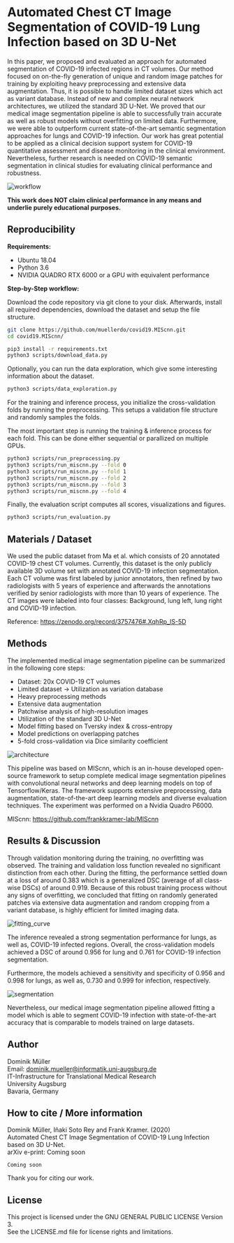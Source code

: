 # Automated Chest CT Image Segmentation of COVID-19 Lung Infection based on 3D U-Net

In this paper, we proposed and evaluated an approach for automated segmentation of COVID-19 infected regions in CT volumes. Our method focused on on-the-fly generation of unique and random image patches for training by exploiting heavy preprocessing and extensive data augmentation. Thus, it is possible to handle limited dataset sizes which act as variant database. Instead of new and complex neural network architectures, we utilized the standard 3D U-Net. We proved that our medical image segmentation pipeline is able to successfully train accurate as well as robust models without overfitting on limited data.
Furthermore, we were able to outperform current state-of-the-art semantic segmentation approaches for lungs and COVID-19 infection. Our work has great potential to be applied as a clinical decision support system for COVID-19 quantitative assessment and disease monitoring in the clinical environment. Nevertheless, further research is needed on COVID-19 semantic segmentation in clinical studies for evaluating clinical performance and robustness.

![workflow](docs/COVID19_MISCNN.png)

**This work does NOT claim clinical performance in any means and underlie purely educational purposes.**

## Reproducibility

**Requirements:**
- Ubuntu 18.04
- Python 3.6
- NVIDIA QUADRO RTX 6000 or a GPU with equivalent performance

**Step-by-Step workflow:**

Download the code repository via git clone to your disk. Afterwards, install all required dependencies, download the dataset and setup the file structure.

```sh
git clone https://github.com/muellerdo/covid19.MIScnn.git
cd covid19.MIScnn/

pip3 install -r requirements.txt
python3 scripts/download_data.py
```

Optionally, you can run the data exploration, which give some interesting information about the dataset.

```sh
python3 scripts/data_exploration.py
```

For the training and inference process, you initialize the cross-validation folds by running the preprocessing. This setups a validation file structure and randomly samples the folds.

The most important step is running the training & inference process for each fold. This can be done either sequential or parallized on multiple GPUs.

```sh
python3 scripts/run_preprocessing.py
python3 scripts/run_miscnn.py --fold 0
python3 scripts/run_miscnn.py --fold 1
python3 scripts/run_miscnn.py --fold 2
python3 scripts/run_miscnn.py --fold 3
python3 scripts/run_miscnn.py --fold 4
```

Finally, the evaluation script computes all scores, visualizations and figures.

```sh
python3 scripts/run_evaluation.py
```

## Materials / Dataset

We used the public dataset from Ma et al. which consists of 20 annotated COVID-19 chest CT volumes⁠. Currently, this dataset is the only publicly available 3D volume set with annotated COVID-19 infection segmentation⁠. Each CT volume was first labeled by junior annotators, then refined by two radiologists with 5 years of experience and afterwards the annotations verified by senior radiologists with more than 10 years of experience⁠. The CT images were labeled into four classes: Background, lung left, lung right and COVID-19 infection.

Reference: https://zenodo.org/record/3757476#.XqhRp_lS-5D

## Methods

The implemented medical image segmentation pipeline can be summarized in the following core steps:
- Dataset: 20x COVID-19 CT volumes
- Limited dataset → Utilization as variation database
- Heavy preprocessing methods
- Extensive data augmentation
- Patchwise analysis of high-resolution images
- Utilization of the standard 3D U-Net
- Model fitting based on Tversky index & cross-entropy
- Model predictions on overlapping patches
- 5-fold cross-validation via Dice similarity coefficient

![architecture](docs/COVID19_MISCNN.architecture.png)

This pipeline was based on MIScnn⁠, which is an in-house developed open-source framework to setup complete medical image segmentation pipelines with convolutional neural networks and deep learning models on top of Tensorflow/Keras⁠. The framework supports extensive preprocessing, data augmentation, state-of-the-art deep learning models and diverse evaluation techniques. The experiment was performed on a Nvidia Quadro P6000.

MIScnn: https://github.com/frankkramer-lab/MIScnn

## Results & Discussion

Through validation monitoring during the training,
no overfitting was observed. The training and validation
loss function revealed no significant distinction from each
other. During the fitting, the
performance settled down at a loss of around 0.383 which is
a generalized DSC (average of all class-wise DSCs) of
around 0.919. Because of this robust training process
without any signs of overfitting, we concluded that fitting
on randomly generated patches via extensive data
augmentation and random cropping from a variant database,
is highly efficient for limited imaging data.

![fitting_curve](docs/fitting_curve.png)

The inference revealed a strong segmentation performance for lungs, as well as, COVID-19 infected regions. Overall, the
cross-validation models achieved a DSC of around 0.956 for lung and 0.761 for COVID-19 infection segmentation.

Furthermore, the models achieved a sensitivity and
specificity of 0.956 and 0.998 for lungs, as well as, 0.730
and 0.999 for infection, respectively.

![segmentation](docs/pdVSgt.png)

Nevertheless, our medical image
segmentation pipeline allowed fitting a model which is able
to segment COVID-19 infection with state-of-the-art
accuracy that is comparable to models trained on large
datasets.

## Author

Dominik Müller  
Email: dominik.mueller@informatik.uni-augsburg.de  
IT-Infrastructure for Translational Medical Research  
University Augsburg  
Bavaria, Germany

## How to cite / More information

Dominik Müller, Iñaki Soto Rey and Frank Kramer. (2020)  
Automated Chest CT Image Segmentation of COVID-19 Lung Infection based on 3D U-Net.  
arXiv e-print: Coming soon

```
Coming soon
```

Thank you for citing our work.

## License

This project is licensed under the GNU GENERAL PUBLIC LICENSE Version 3.  
See the LICENSE.md file for license rights and limitations.
